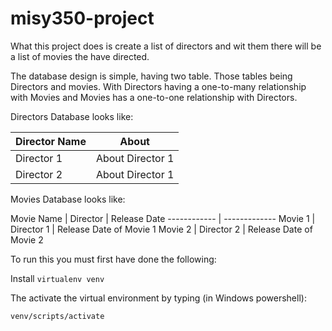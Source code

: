 # misy350-project

What this project does is create a list of directors and wit them there will be
a list of movies the have directed.

The database design is simple, having two table. Those tables being Directors
and movies. With Directors having a one-to-many relationship with Movies and
Movies has a one-to-one relationship with Directors.

Directors Database looks like:


Director Name | About
------------ | -------------
Director 1 | About Director 1
Director 2 | About Director 1


Movies Database looks like:

Movie Name | Director | Release Date
------------ | -------------
Movie 1 |  Director 1 | Release Date of Movie 1
Movie 2 |  Director 2 | Release Date of Movie 2


To run this you must first have done the following:

Install `virtualenv venv`

The activate the virtual environment by typing (in Windows powershell):

```
venv/scripts/activate
```
